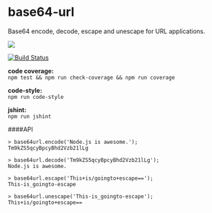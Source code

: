 # base64-url

Base64 encode, decode, escape and unescape for URL applications.

<a href="https://nodei.co/npm/base64-url/"><img src="https://nodei.co/npm/base64-url.png?downloads=true"></a>

[![Build Status](https://travis-ci.org/joaquimserafim/base64-url.png?branch=master)](https://travis-ci.org/joaquimserafim/base64-url)


**code coverage:**  
`npm test && npm run check-coverage && npm run coverage`

**code-style:**  
`npm run code-style`

**jshint:**     
`npm run jshint`


####API
    
	> base64url.encode('Node.js is awesome.');
	Tm9kZS5qcyBpcyBhd2Vzb21lLg

	> base64url.decode('Tm9kZS5qcyBpcyBhd2Vzb21lLg');
	Node.js is awesome.
 
	> base64url.escape('This+is/goingto+escape==');
	This-is_goingto-escape
  	
    > base64url.unescape('This-is_goingto-escape');
    This+is/goingto+escape==
  	
